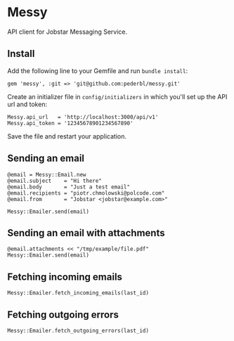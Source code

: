 # Messy

API client for Jobstar Messaging Service.

## Install

Add the following line to your Gemfile and run `bundle install`:

    gem 'messy', :git => 'git@github.com:pederbl/messy.git'

Create an initializer file in `config/initializers` in which you'll set up the API url and token:

    Messy.api_url   = 'http://localhost:3000/api/v1'
    Messy.api_token = '12345678901234567890'

Save the file and restart your application.

## Sending an email

    @email = Messy::Email.new
    @email.subject    = "Hi there"
    @email.body       = "Just a test email"
    @email.recipients = "piotr.chmolowski@polcode.com"
    @email.from       = "Jobstar <jobstar@example.com>"

    Messy::Emailer.send(email)

## Sending an email with attachments

    @email.attachments << "/tmp/example/file.pdf"
    Messy::Emailer.send(email)

## Fetching incoming emails

    Messy::Emailer.fetch_incoming_emails(last_id)

## Fetching outgoing errors

    Messy::Emailer.fetch_outgoing_errors(last_id)

